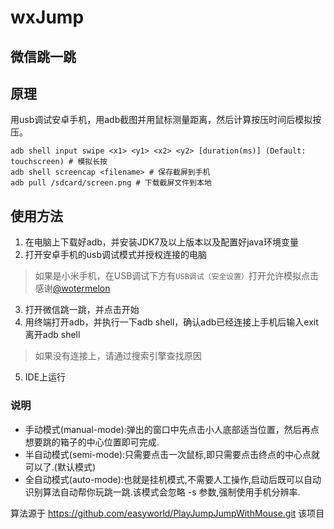 # wxJump
微信跳一跳
---

## 原理
用usb调试安卓手机，用adb截图并用鼠标测量距离，然后计算按压时间后模拟按压。
```
adb shell input swipe <x1> <y1> <x2> <y2> [duration(ms)] (Default: touchscreen) # 模拟长按
adb shell screencap <filename> # 保存截屏到手机
adb pull /sdcard/screen.png # 下载截屏文件到本地
```

## 使用方法
1. 在电脑上下载好adb，并安装JDK7及以上版本以及配置好java环境变量
2. 打开安卓手机的usb调试模式并授权连接的电脑
>  如果是小米手机，在USB调试下方有``USB调试（安全设置）``打开允许模拟点击 感谢[@wotermelon](https://github.com/wotermelon)
3. 打开微信跳一跳，并点击开始
4. 用终端打开adb，并执行一下adb shell，确认adb已经连接上手机后输入exit离开adb shell
> 如果没有连接上，请通过搜索引擎查找原因
5. IDE上运行

### 说明
* 手动模式(manual-mode):弹出的窗口中先点击小人底部适当位置，然后再点想要跳的箱子的中心位置即可完成.
* 半自动模式(semi-mode):只需要点击一次鼠标,即只需要点击终点的中心点就可以了.(默认模式)
* 全自动模式(auto-mode):也就是挂机模式,不需要人工操作,启动后既可以自动识别算法自动帮你玩跳一跳.该模式会忽略 -s 参数,强制使用手机分辨率.

算法源于 https://github.com/easyworld/PlayJumpJumpWithMouse.git 该项目



